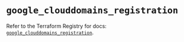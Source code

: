 # `google_clouddomains_registration`

Refer to the Terraform Registry for docs: [`google_clouddomains_registration`](https://registry.terraform.io/providers/hashicorp/google/6.29.0/docs/resources/clouddomains_registration).

